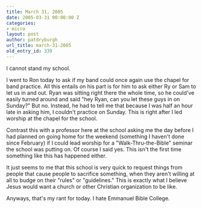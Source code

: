 ```yaml
---
title: March 31, 2005
date: 2005-03-31 00:00:00 Z
categories:
- micro
layout: post
author: patdryburgh
url_title: march-31-2005
old_entry_id: 339
---
```


I cannot stand my school. 

I went to Ron today to ask if my band could once again use the chapel for band practice. All this entails on his part is for him to ask either Ry or Sam to let us in and out. Ryan was sitting right there the whole time, so he could've easily turned around and said "hey Ryan, can you let these guys in on Sunday?"  But no. Instead, he had to tell me that because I was half an hour late in asking him, I couldn't practice on Sunday. This is right after I led worship at the chapel for the school. 

Contrast this with a professor here at the school asking me the day before I had planned on going home for the weekend (something I haven't done since February) if I could lead worship for a "Walk-Thru-the-Bible" seminar the school was putting on. Of course I said yes. This isn't the first time something like this has happened either. 

It just seems to me that this school is very quick to request things from people that cause people to sacrifice something, when they aren't willing at all to budge on their "rules" or "guidelines."  This is exactly what I believe Jesus would want a church or other Christian organization to be like. 

Anyways, that's my rant for today. I hate Emmanuel Bible College.